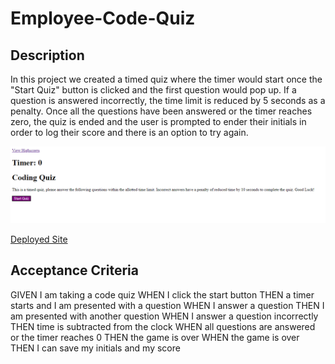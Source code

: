 # Employee-Code-Quiz

## Description
In this project we created a timed quiz where the timer would start once the "Start Quiz" button is clicked and the first question would pop up. If a question is answered incorrectly, the time limit is reduced by 5 seconds as a penalty. Once all the questions have been answered or the timer reaches zero, the quiz is ended and the user is prompted to ender their initials in order to log their score and there is an option to try again. 

![Coding Quiz Screen Shot](./codingQuizSS.png)

[Deployed Site](https://angi-adema.github.io/Employee-Code-Quiz/)

## Acceptance Criteria
GIVEN I am taking a code quiz
WHEN I click the start button
THEN a timer starts and I am presented with a question
WHEN I answer a question
THEN I am presented with another question
WHEN I answer a question incorrectly
THEN time is subtracted from the clock
WHEN all questions are answered or the timer reaches 0
THEN the game is over
WHEN the game is over
THEN I can save my initials and my score
